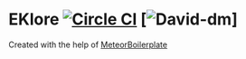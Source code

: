 # EKlore [![Circle CI](https://circleci.com/gh/EKlore/EKlore/tree/master.svg?style=svg)](https://circleci.com/gh/EKlore/EKlore/tree/master) [![David-dm](https://david-dm.org/username/repo.svg)]

Created with the help of [MeteorBoilerplate](https://github.com/dexterneo/meteorBoilerplate)
